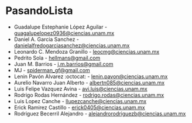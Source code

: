 # PasandoLista

* Guadalupe Estephanie López Aguilar - guagalupelopez0936@ciencias.unam.mx
* Daniel A. Garcia Sanchez - danielalfredogarciasanchez@ciencias.unam.mx
* Leonardo C. Mendoza Granillo - leocmg@ciencias.unam.mx
* Pedrito Sola - hellmans@gmail.com
* Juan M. Barrios - j.m.barrios@gmail.com
* MJ - spiderman_gf@gmail.com
* Lenin Pavón Alvarez :octocat: - lenin.pavon@ciencias.unam.mx
* Aurelio Navarro Juan Alberto - albertn085@ciencias.unam.mx 
* Luis Felipe Vazquez Avina - avi.luis@ciencias.unam.mx
* Rodrigo Rodas Hernández - rodrigo.rodas@ciencias.unam.mx
* Luis Lopez Canche - llupezcanche@ciencias.unam.mx
* Erick Ramirez Castillo  - erick0405@ciencias.unam.mx
* Rodriguez Becerril Alejandro - alejandrorodriguezb@ciencias.unam.mx
